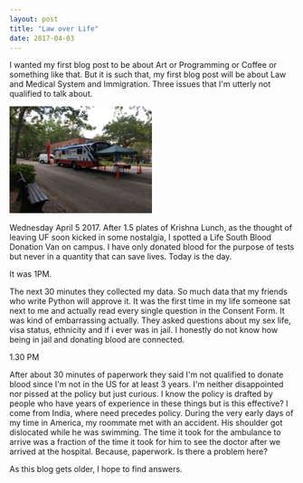 ```yaml
---
layout: post
title: "Law over Life"
date: 2017-04-03
---
```

I wanted my first blog post to be about Art or Programming or Coffee or something like that.
But it is such that, my first blog post will be about Law and Medical System and Immigration. Three issues that I'm utterly not qualified to talk about.

<!-- [Life South Van](/assets/img/hp_gallery_tn/bloodvan.JPG) -->
<img style="width:50%" src="/assets/img/hp_gallery_tn/bloodvan.JPG"/>

Wednesday April 5 2017. After 1.5 plates of Krishna Lunch, as the thought of leaving UF soon kicked in some nostalgia, I spotted a Life South Blood Donation Van on campus. I have only donated blood for the purpose of tests but never in a quantity that can save lives. Today is the day.

It was 1PM.

The next 30 minutes they collected my data. So much data that my friends who write Python will approve it. It was the first time in my life someone sat next to me and actually read every single question in the Consent Form. It was kind of embarrassing actually. They asked questions about my sex life, visa status, ethnicity and if i ever was in jail. I honestly do not know how being in jail and donating blood are connected.

1.30 PM

After about 30 minutes of paperwork they said I'm not qualified to donate blood since I'm not in the US for at least 3 years. I'm neither disappointed nor pissed at the policy but just curious. I know the policy is drafted by people who have years of experience in these things but is this effective? I come from India, where need precedes policy. During the very early days of my time in America, my roommate met with an accident. His shoulder got dislocated while he was swimming. The time it took for the ambulance to arrive was a fraction of the time it took for him to see the doctor after we arrived at the hospital. Because, paperwork. Is there a problem here?

As this blog gets older, I hope to find answers.
